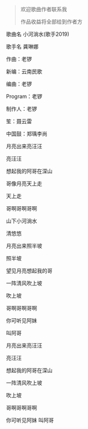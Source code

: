 > 欢迎歌曲作者联系我
>
> 作品收益将全部给到作者方

歌曲名 小河淌水(歌手2019)

歌手名 龚琳娜

作曲：老锣

新编：云南民歌

编曲：老锣

Program：老锣

制作人：老锣

笙：聂云雷

中国鼓：郑瑀李尚

月亮出来亮汪汪

亮汪汪

想起我的阿哥在深山

哥像月亮天上走

天上走

哥啊哥啊哥啊

山下小河淌水

清悠悠

月亮出来照半坡

照半坡

望见月亮想起我的哥

一阵清风吹上坡

吹上坡

哥啊哥啊哥啊

你可听见阿妹

叫阿哥

月亮出来亮汪汪

亮汪汪

想起我的阿哥在深山

一阵清风吹上坡

吹上坡

哥啊哥啊哥啊

你可听见阿妹
叫阿哥

<audio src="https://uw2bzyqmrmwn6vtdcd4msteoidbbfamrvi7qalzwtwz664gsfihq.arweave.net/pbQc4gyLLN9WYxD4yUyOQMISgZGqPwAvNp2z73DSKg8"></audio>
